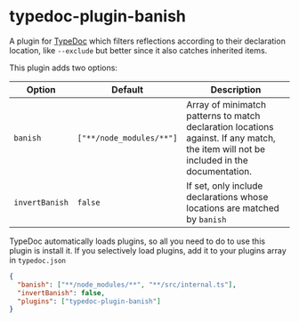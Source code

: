 # typedoc-plugin-banish

A plugin for [TypeDoc](https://typedoc.org/) which filters reflections according to their declaration location, like `--exclude` but better since it also catches inherited items.

This plugin adds two options:

| Option         | Default                  | Description                                                                                                                           |
| -------------- | ------------------------ | ------------------------------------------------------------------------------------------------------------------------------------- |
| `banish`       | `["**/node_modules/**"]` | Array of minimatch patterns to match declaration locations against. If any match, the item will not be included in the documentation. |
| `invertBanish` | `false`                  | If set, only include declarations whose locations are matched by `banish`                                                             |

TypeDoc automatically loads plugins, so all you need to do to use this plugin is install it. If you selectively load plugins, add it to your plugins array in `typedoc.json`

```json
{
  "banish": ["**/node_modules/**", "**/src/internal.ts"],
  "invertBanish": false,
  "plugins": ["typedoc-plugin-banish"]
}
```
